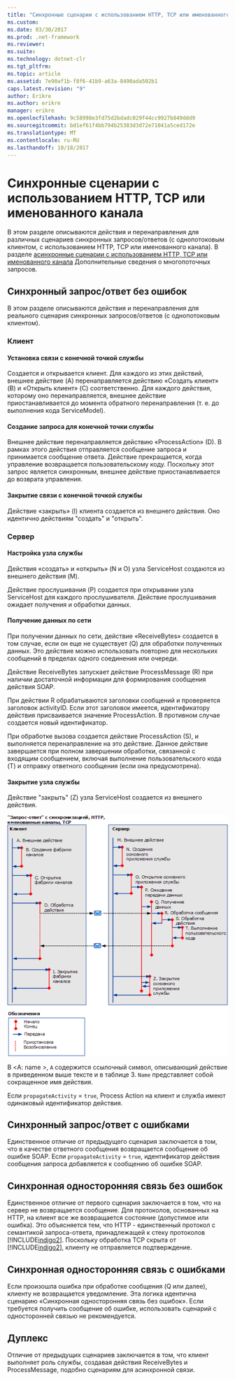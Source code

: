 ```yaml
---
title: "Синхронные сценарии с использованием HTTP, TCP или именованного канала"
ms.custom: 
ms.date: 03/30/2017
ms.prod: .net-framework
ms.reviewer: 
ms.suite: 
ms.technology: dotnet-clr
ms.tgt_pltfrm: 
ms.topic: article
ms.assetid: 7e90af1b-f8f6-41b9-a63a-8490ada502b1
caps.latest.revision: "9"
author: Erikre
ms.author: erikre
manager: erikre
ms.openlocfilehash: 9c58998e3fd75d2bdadc029f44cc9927b849ddd9
ms.sourcegitcommit: bd1ef61f4bb794b25383d3d72e71041a5ced172e
ms.translationtype: MT
ms.contentlocale: ru-RU
ms.lasthandoff: 10/18/2017
---
```

# <a name="synchronous-scenarios-using-http-tcp-or-named-pipe"></a>Синхронные сценарии с использованием HTTP, TCP или именованного канала
В этом разделе описываются действия и перенаправления для различных сценариев синхронных запросов/ответов (с однопотоковым клиентом, с использованием HTTP, TCP или именованного канала). В разделе [асинхронные сценарии с использованием HTTP, TCP или именованного канала](../../../../../docs/framework/wcf/diagnostics/tracing/asynchronous-scenarios-using-http-tcp-or-named-pipe.md) Дополнительные сведения о многопоточных запросов.  
  
## <a name="synchronous-requestreply-without-errors"></a>Синхронный запрос/ответ без ошибок  
 В этом разделе описываются действия и перенаправления для реального сценария синхронных запросов/ответов (с однопотоковым клиентом).  
  
### <a name="client"></a>Клиент  
  
#### <a name="establishing-communication-with-service-endpoint"></a>Установка связи с конечной точкой службы  
 Создается и открывается клиент. Для каждого из этих действий, внешнее действие (A) перенаправляется действию «Создать клиент» (B) и «Открыть клиент» (C) соответственно. Для каждого действия, которому оно перенаправляется, внешнее действие приостанавливается до момента обратного перенаправления (т. е. до выполнения кода ServiceModel).  
  
#### <a name="making-a-request-to-service-endpoint"></a>Создание запроса для конечной точки службы  
 Внешнее действие перенаправляется действию «ProcessAction» (D). В рамках этого действия отправляется сообщение запроса и принимается сообщение ответа. Действие прекращается, когда управление возвращается пользовательскому коду. Поскольку этот запрос является синхронным, внешнее действие приостанавливается до возврата управления.  
  
#### <a name="closing-communication-with-service-endpoint"></a>Закрытие связи с конечной точкой службы  
 Действие «закрыть» (I) клиента создается из внешнего действия. Оно идентично действиям "создать" и "открыть".  
  
### <a name="server"></a>Сервер  
  
#### <a name="setting-up-a-service-host"></a>Настройка узла службы  
 Действия «создать» и «открыть» (N и O) узла ServiceHost создаются из внешнего действия (M).  
  
 Действие прослушивания (P) создается при открывании узла ServiceHost для каждого прослушивателя. Действие прослушивания ожидает получения и обработки данных.  
  
#### <a name="receiving-data-on-the-wire"></a>Получение данных по сети  
 При получении данных по сети, действие «ReceiveBytes» создается в том случае, если он еще не существует (Q) для обработки полученных данных. Это действие можно использовать повторно для нескольких сообщений в пределах одного соединения или очереди.  
  
 Действие ReceiveBytes запускает действие ProcessMessage (R) при наличии достаточной информации для формирования сообщения действия SOAP.  
  
 При действии R обрабатываются заголовки сообщений и проверяется заголовок activityID. Если этот заголовок имеется, идентификатору действия присваивается значение ProcessAction. В противном случае создается новый идентификатор.  
  
 При обработке вызова создается действие ProcessAction (S), и выполняется перенаправление на это действие. Данное действие завершается при полном завершении обработки, связанной с входящим сообщением, включая выполнение пользовательского кода (T) и отправку ответного сообщения (если она предусмотрена).  
  
#### <a name="closing-a-service-host"></a>Закрытие узла службы  
 Действие "закрыть" (Z) узла ServiceHost создается из внешнего действия.  
  
 ![Синхронные сценарии с использованием HTTP &#47; TCP &#47; Именованные каналы](../../../../../docs/framework/wcf/diagnostics/tracing/media/sync.gif "синхронизации")  
  
 В \<A: name >, `A` содержится ссылочный символ, описывающий действие в приведенном выше тексте и в таблице 3. `Name` представляет собой сокращенное имя действия.  
  
 Если `propagateActivity` = `true`, Process Action на клиент и служба имеют одинаковый идентификатор действия.  
  
## <a name="synchronous-requestreply-with-errors"></a>Синхронный запрос/ответ с ошибками  
 Единственное отличие от предыдущего сценария заключается в том, что в качестве ответного сообщения возвращается сообщение об ошибке SOAP. Если `propagateActivity` = `true`, идентификатор действия сообщения запроса добавляется к сообщению об ошибке SOAP.  
  
## <a name="synchronous-one-way-without-errors"></a>Синхронная односторонняя связь без ошибок  
 Единственное отличие от первого сценария заключается в том, что на сервер не возвращается сообщение. Для протоколов, основанных на HTTP, на клиент все же возвращается состояние (допустимое или ошибка). Это объясняется тем, что HTTP - единственный протокол с семантикой запроса-ответа, принадлежащей к стеку протоколов [!INCLUDE[indigo2](../../../../../includes/indigo2-md.md)]. Поскольку обработка TCP скрыта от [!INCLUDE[indigo2](../../../../../includes/indigo2-md.md)], клиенту не отправляется подтверждение.  
  
## <a name="synchronous-one-way-with-errors"></a>Синхронная односторонняя связь с ошибками  
 Если произошла ошибка при обработке сообщения (Q или далее), клиенту не возвращается уведомление. Эта логика идентична сценарию «Синхронная односторонняя связь без ошибок». Если требуется получить сообщение об ошибке, использовать сценарий с односторонней связью не рекомендуется.  
  
## <a name="duplex"></a>Дуплекс  
 Отличие от предыдущих сценариев заключается в том, что клиент выполняет роль службы, создавая действия ReceiveBytes и ProcessMessage, подобно сценариям для асинхронной связи.
